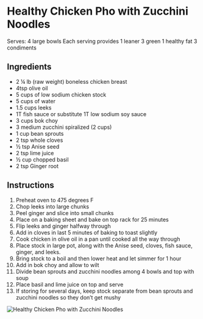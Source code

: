 # Healthy Chicken Pho with Zucchini Noodles

Serves: 4 large bowls
Each serving provides
1 leaner
3 green
1 healthy fat
3 condiments

## Ingredients
* 2 ¼ lb (raw weight) boneless chicken breast
* 4tsp olive oil
* 5 cups of low sodium chicken stock
* 5 cups of water
* 1.5 cups leeks
* 1T fish sauce or substitute 1T low sodium soy sauce
* 3 cups bok choy
* 3 medium zucchini spiralized (2 cups)
* 1 cup bean sprouts
* 2 tsp whole cloves
* ½ tsp Anise seed
* 2 tsp lime juice
* ½ cup chopped basil
* 2 tsp Ginger root

## Instructions
1. Preheat oven to 475 degrees F
2. Chop leeks into large chunks
3. Peel ginger and slice into small chunks
4. Place on a baking sheet and bake on top rack for 25 minutes
5. Flip leeks and ginger halfway through
6. Add in cloves in last 5 minutes of baking to toast slightly
7. Cook chicken in olive oil in a pan until cooked all the way through
8. Place stock in large pot, along with the Anise seed, cloves, fish sauce, ginger, and leeks.
9. Bring stock to a boil and then lower heat and let simmer for 1 hour
10. Add in bok choy and allow to wilt
11. Divide bean sprouts and zucchini noodles among 4 bowls and top with soup
12. Place basil and lime juice on top and serve
13. If storing for several days, keep stock separate from bean sprouts and zucchini noodles so they don’t get mushy

![Healthy Chicken Pho with Zucchini Noodles](images/Healthy%20Chicken%20Pho%20with%20Zucchini%20Noodles.png)

